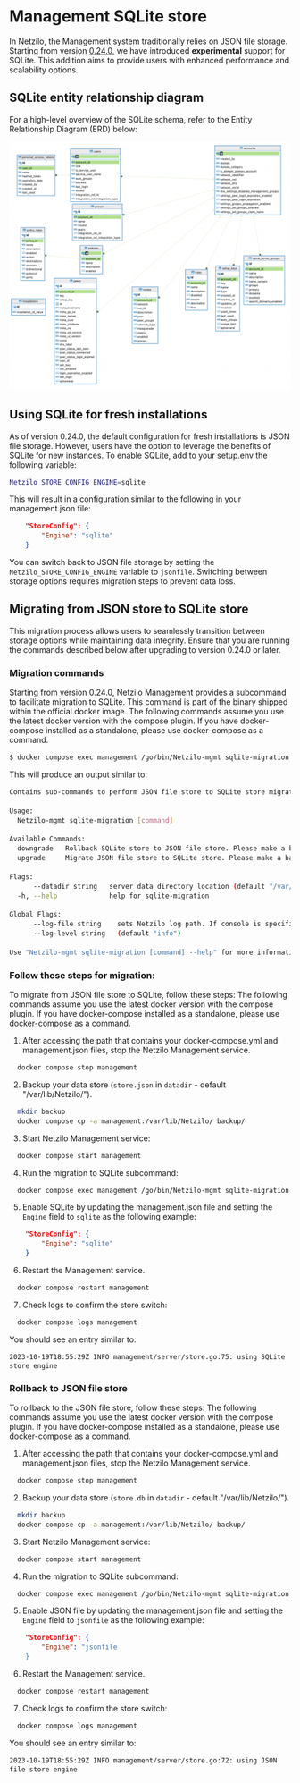# Management SQLite store

In Netzilo, the Management system traditionally relies on JSON file storage.
Starting from version [0.24.0](https://github.com/Netziloio/Netzilo/releases/tag/v0.24.0), we have introduced **experimental** support for SQLite.
This addition aims to provide users with enhanced performance and scalability options.

## SQLite entity relationship diagram

For a high-level overview of the SQLite schema, refer to the Entity Relationship Diagram (ERD) below:

<p>
    <img src="/docs-static/img/selfhosted/sqlite-erd.png" alt="high-level-dia" className="imagewrapper"/>
</p>

## Using SQLite for fresh installations

As of version 0.24.0, the default configuration for fresh installations is JSON file storage. 
However, users have the option to leverage the benefits of SQLite for new instances. 
To enable SQLite, add to your setup.env the following variable:
```bash
Netzilo_STORE_CONFIG_ENGINE=sqlite
```
This will result in a configuration similar to the following in your management.json file:
```json
    "StoreConfig": {
        "Engine": "sqlite"
    }
```
You can switch back to JSON file storage by setting the `Netzilo_STORE_CONFIG_ENGINE` variable to `jsonfile`.
<Note>
    Switching between storage options requires migration steps to prevent data loss.
</Note>

## Migrating from JSON store to SQLite store
This migration process allows users to seamlessly transition between storage options while maintaining data integrity.
Ensure that you are running the commands described below after upgrading to version 0.24.0 or later.

### Migration commands

Starting from version 0.24.0, Netzilo Management provides a subcommand to facilitate migration to SQLite. This command is part of the binary shipped within the official docker image.
<Note>
    The following commands assume you use the latest docker version with the compose plugin. If you have docker-compose installed as a standalone, please use docker-compose as a command.
</Note>
```bash
$ docker compose exec management /go/bin/Netzilo-mgmt sqlite-migration
```
This will produce an output similar to:
```bash
Contains sub-commands to perform JSON file store to SQLite store migration and rollback

Usage:
  Netzilo-mgmt sqlite-migration [command]

Available Commands:
  downgrade   Rollback SQLite store to JSON file store. Please make a backup of the SQLite file before running this command.
  upgrade     Migrate JSON file store to SQLite store. Please make a backup of the JSON file before running this command.

Flags:
      --datadir string   server data directory location (default "/var/lib/Netzilo/")
  -h, --help             help for sqlite-migration

Global Flags:
      --log-file string    sets Netzilo log path. If console is specified the the log will be output to stdout (default "/var/log/Netzilo/management.log")
      --log-level string   (default "info")

Use "Netzilo-mgmt sqlite-migration [command] --help" for more information about a command.
```

### Follow these steps for migration:
To migrate from JSON file store to SQLite, follow these steps:
<Note>
    The following commands assume you use the latest docker version with the compose plugin. If you have docker-compose installed as a standalone, please use docker-compose as a command.
</Note>
1. After accessing the path that contains your docker-compose.yml and management.json files, stop the Netzilo Management service.
```bash
  docker compose stop management
```
2. Backup your data store (`store.json` in `datadir` - default "/var/lib/Netzilo/").
```bash
  mkdir backup
  docker compose cp -a management:/var/lib/Netzilo/ backup/
```
3. Start Netzilo Management service:
```bash
  docker compose start management
```
4. Run the migration to SQLite subcommand:
```bash
  docker compose exec management /go/bin/Netzilo-mgmt sqlite-migration upgrade --log-file console
```
5. Enable SQLite by updating the management.json file and setting the `Engine` field to `sqlite` as the following example:
```json
    "StoreConfig": {
        "Engine": "sqlite"
    }
```
6. Restart the Management service.
```bash
  docker compose restart management
```
7. Check logs to confirm the store switch:
```bash
  docker compose logs management
```
You should see an entry similar to:
```
2023-10-19T18:55:29Z INFO management/server/store.go:75: using SQLite store engine
```

### Rollback to JSON file store
To rollback to the JSON file store, follow these steps:
<Note>
    The following commands assume you use the latest docker version with the compose plugin. If you have docker-compose installed as a standalone, please use docker-compose as a command.
</Note>
1. After accessing the path that contains your docker-compose.yml and management.json files, stop the Netzilo Management service.
```bash
  docker compose stop management
```
2. Backup your data store (`store.db` in `datadir` - default "/var/lib/Netzilo/").
```bash
  mkdir backup
  docker compose cp -a management:/var/lib/Netzilo/ backup/
```
3. Start Netzilo Management service:
```bash
  docker compose start management
```
4. Run the migration to SQLite subcommand:
```bash
  docker compose exec management /go/bin/Netzilo-mgmt sqlite-migration downgrade --log-file console
```
5. Enable JSON file by updating the management.json file and setting the `Engine` field to `jsonfile` as the following example:
```json
    "StoreConfig": {
        "Engine": "jsonfile
    }
```
6. Restart the Management service.
```bash
  docker compose restart management
```
7. Check logs to confirm the store switch:
```bash
  docker compose logs management
```
You should see an entry similar to:
```
2023-10-19T18:55:29Z INFO management/server/store.go:72: using JSON file store engine
```